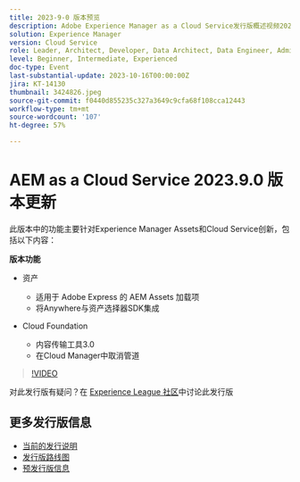 ```yaml
---
title: 2023-9-0 版本预览
description: Adobe Experience Manager as a Cloud Service发行版概述视频2023.9.0
solution: Experience Manager
version: Cloud Service
role: Leader, Architect, Developer, Data Architect, Data Engineer, Admin, User
level: Beginner, Intermediate, Experienced
doc-type: Event
last-substantial-update: 2023-10-16T00:00:00Z
jira: KT-14130
thumbnail: 3424826.jpeg
source-git-commit: f0440d855235c327a3649c9cfa68f108cca12443
workflow-type: tm+mt
source-wordcount: '107'
ht-degree: 57%

---
```


# AEM as a Cloud Service 2023.9.0 版本更新

此版本中的功能主要针对Experience Manager Assets和Cloud Service创新，包括以下内容：

**版本功能**

* 资产
   * 适用于 Adobe Express 的 AEM Assets 加载项
   * 将Anywhere与资产选择器SDK集成

* Cloud Foundation
   * 内容传输工具3.0
   * 在Cloud Manager中取消管道

>[!VIDEO](https://video.tv.adobe.com/v/3424826/?learn=on)

对此发行版有疑问？在 [Experience League 社区](https://adobe.ly/3rMScIU)中讨论此发行版

## 更多发行版信息

* [当前的发行说明](https://experienceleague.adobe.com/docs/experience-manager-cloud-service/content/release-notes/home.html?lang=zh-Hans)
* [发行版路线图](https://experienceleague.adobe.com/docs/experience-manager-release-information/aem-release-updates/update-releases-roadmap.html?lang=zh-Hans)
* [预发行版信息](https://experienceleague.adobe.com/docs/experience-manager-cloud-service/content/release-notes/prerelease.html)
